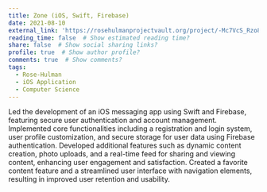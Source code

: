 ```yaml
---
title: Zone (iOS, Swift, Firebase)
date: 2021-08-10
external_link: 'https://rosehulmanprojectvault.org/project/-Mc7VcS_Rzo8CE6aTdq8'
reading_time: false  # Show estimated reading time?
share: false  # Show social sharing links?
profile: true  # Show author profile?
comments: true  # Show comments?
tags:
  - Rose-Hulman
  - iOS Application
  - Computer Science
---
```


Led the development of an iOS messaging app using Swift and Firebase, featuring secure user authentication and account management. Implemented core functionalities including a registration and login system, user profile customization, and secure storage for user data using Firebase authentication.
Developed additional features such as dynamic content creation, photo uploads, and a real-time feed for sharing and viewing content, enhancing user engagement and satisfaction. Created a favorite content feature and a streamlined user interface with navigation elements, resulting in improved user retention and usability.